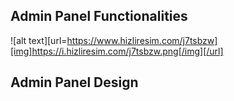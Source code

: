## Admin Panel Functionalities

![alt text][url=https://www.hizliresim.com/j7tsbzw][img]https://i.hizliresim.com/j7tsbzw.png[/img][/url]

## Admin Panel Design


